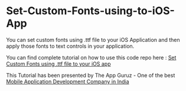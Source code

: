 Set-Custom-Fonts-using-to-iOS-App
=================================

You can set custom fonts using .ttf file to your iOS Application and then apply those fonts to text controls in your application.


You can find complete tutorial on how to use this code repo here : <a href="http://www.theappguruz.com/uncategorized/set-custom-fonts-using-ttf-file-ios-app/">Set Custom Fonts using .ttf file to your iOS app</a>

This Tutorial has been presented by The App Guruz - One of the best <a href="http://www.theappguruz.com/mobile-application-development/">Mobile Application Development Company in India</a>
